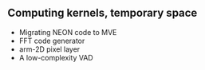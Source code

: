 ## Computing kernels, temporary space

- Migrating NEON code to MVE
- FFT code generator
- arm-2D pixel layer
- A low-complexity VAD
